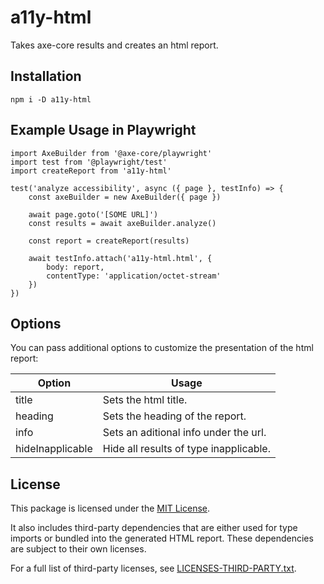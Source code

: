 # a11y-html

Takes axe-core results and creates an html report.

## Installation

```
npm i -D a11y-html
```

## Example Usage in Playwright

```
import AxeBuilder from '@axe-core/playwright'
import test from '@playwright/test'
import createReport from 'a11y-html'

test('analyze accessibility', async ({ page }, testInfo) => {
    const axeBuilder = new AxeBuilder({ page })

    await page.goto('[SOME URL]')
    const results = await axeBuilder.analyze()

    const report = createReport(results)

    await testInfo.attach('a11y-html.html', {
        body: report,
        contentType: 'application/octet-stream'
    })
})
```

## Options

You can pass additional options to customize the presentation of the html report:

| Option           | Usage                                  |
| ---------------- | -------------------------------------- |
| title            | Sets the html title.                   |
| heading          | Sets the heading of the report.        |
| info             | Sets an aditional info under the url.  |
| hideInapplicable | Hide all results of type inapplicable. |

## License

This package is licensed under the [MIT License](./LICENSE).

It also includes third-party dependencies that are either used for type imports or bundled into the generated HTML report. These dependencies are subject to their own licenses.

For a full list of third-party licenses, see [LICENSES-THIRD-PARTY.txt](./LICENSES-THIRD-PARTY.txt).
